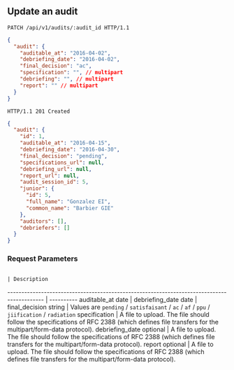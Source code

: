 ## Update an audit

```http
PATCH /api/v1/audits/:audit_id HTTP/1.1
```

```json
{
  "audit": {
    "auditable_at": "2016-04-02",
    "debriefing_date": "2016-04-02",
    "final_decision": "ac",
    "specification": "", // multipart
    "debriefing": "", // multipart
    "report": "" // multipart
  }
}
```

```http
HTTP/1.1 201 Created
```

```json
{
  "audit": {
    "id": 1,
    "auditable_at": "2016-04-15",
    "debriefing_date": "2016-04-30",
    "final_decision": "pending",
    "specifications_url": null,
    "debriefing_url": null,
    "report_url": null,
    "audit_session_id": 5,
    "junior": {
      "id": 5,
      "full_name": "Gonzalez EI",
      "common_name": "Barbier GIE"
    },
    "auditors": [],
    "debriefers": []
  }
}
```

### Request Parameters

                                                                                            | Description
------------------------------------------------------------------------------------------- | ----------
auditable_at <span class="details">date</span>                                          |
debriefing_date <span class="details">date</span> |
final_decision <span class="details">string</span> | Values are `pending` / `satisfaisant` / `ac` / `af` / `ppu` / `jiification` / `radiation`
specification <span class="details"></span>  | A file to upload. The file should follow the specifications of RFC 2388 (which defines file transfers for the multipart/form-data protocol).
debriefing_date <span class="details">optional</span> | A file to upload. The file should follow the specifications of RFC 2388 (which defines file transfers for the multipart/form-data protocol).
report <span class="details">optional</span> | A file to upload. The file should follow the specifications of RFC 2388 (which defines file transfers for the multipart/form-data protocol).
